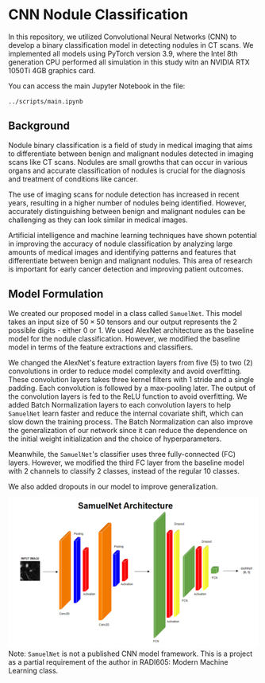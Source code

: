 # CNN Nodule Classification
In this repository, we utilized Convolutional Neural Networks (CNN) to develop a binary classification model in detecting nodules in CT scans. We implemented all models using PyTorch version 3.9, where the Intel 8th generation CPU performed all simulation in this study witn an NVIDIA RTX 1050Ti 4GB graphics card.


You can access the main Jupyter Notebook in the file:
```
../scripts/main.ipynb
```

## Background
Nodule binary classification is a field of study in medical imaging that aims to differentiate between benign and malignant nodules detected in imaging scans like CT scans. Nodules are small growths that can occur in various organs and accurate classification of nodules is crucial for the diagnosis and treatment of conditions like cancer.

The use of imaging scans for nodule detection has increased in recent years, resulting in a higher number of nodules being identified. However, accurately distinguishing between benign and malignant nodules can be challenging as they can look similar in medical images.

Artificial intelligence and machine learning techniques have shown potential in improving the accuracy of nodule classification by analyzing large amounts of medical images and identifying patterns and features that differentiate between benign and malignant nodules. This area of research is important for early cancer detection and improving patient outcomes.

## Model Formulation
We created our proposed model in a class called <code>SamuelNet</code>. This model takes an input size of $50 \times 50$ tensors and our output represents the 2 possible digits - either 0 or 1. We used AlexNet architecture as the baseline model for the nodule classification. However, we modified the baseline model in terms of the feature extractions and classifiers. 

We changed the AlexNet's feature extraction layers from five (5) to two (2) convolutions in order to reduce model complexity and avoid overfitting. These convolution layers takes three kernel filters with 1 stride and a single padding. Each convolution is followed by a max-pooling later. The output of the convolution layers is fed to the ReLU function to avoid overfitting. We added Batch Normalization layers to each convolution layers to help <code>SamuelNet</code> learn faster and reduce the internal covariate shift, which can slow down the training process. The Batch Normalization can also improve the generalization of our network since it can reduce the dependence on the initial weight initialization and the choice of hyperparameters.

Meanwhile, the <code>SamuelNet</code>'s classifier uses three fully-connected (FC) layers. However, we modified the third FC layer from the baseline model with 2 channels to classify 2 classes, instead of the regular 10 classes.

We also added dropouts in our model to improve generalization. 

<img src="/figures/samuelnet.PNG" width = "508"/>
Note: <code>SamuelNet</code> is not a published CNN model framework. This is a project as a partial requirement of the author in RADI605: Modern Machine Learning class.